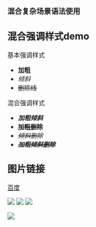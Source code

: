 ### 混合复杂场景语法使用

## 混合强调样式demo
 基本强调样式
- **加粗**
- *倾斜*
- ~~删除线~~

混合强调样式
- ***加粗倾斜***
- **~~加粗删除~~**
- *~~倾斜删除~~*
- ***~~加粗倾斜删除~~***

## 图片链接
[百度](http://www.baidu.com)

[![][baidu_logo]][百度]
[![](https://www.baidu.com/img/bd_logo1.png)](http://www.baidu.com)
[![](https://www.baidu.com/img/bd_logo1.png)][百度]

![](https://www.baidu.com/img/bd_logo1.png)







[百度]:http://www.baidu.com
[baidu_logo]:https://www.baidu.com/img/bd_logo1.png
